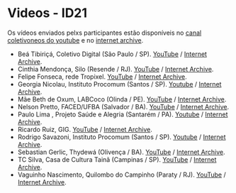 # Videos - ID21

Os vídeos enviados pelxs participantes estão disponíveis no [canal coletivoneos do youtube](https://www.youtube.com/channel/UC35iNyCxHLwSPIU9esRuuGQ/videos) e no [internet archive](https://archive.org/download/id21-videos).

 - Beá Tibiriçá, Coletivo Digital (São Paulo / SP). [YouTube](https://www.youtube.com/watch?6XpPzUVpGXM) / [Internet Archive](https://archive.org/download/id21-videos/id21_bea-tibirica.mp4).
 - Cinthia Mendonça, Silo (Resende / RJ). [YouTube](https://www.youtube.com/watch?0QHC605pvsk) / [Internet Archive](https://archive.org/download/id21-videos/id21_cinthia-mendonca.mp4).
 - Felipe Fonseca, rede Tropixel. [YouTube](https://www.youtube.com/watch?ljqicP_exxw) / [Internet Archive](https://archive.org/download/id21-videos/id21_felipe-fonseca.mp4).
 - Georgia Nicolau, Instituto Procomum (Santos / SP). [Youtube](https://www.youtube.com/watch?vQtmTljL_LQ) / [Internet Archive](https://archive.org/download/id21-videos/id21_georgia-nicolau.mp4).
 - Mãe Beth de Oxum, LABCoco (Olinda / PE). [YouTube](https://www.youtube.com/watch?_gIoWXE8i64) / [Internet Archive](https://archive.org/download/id21-videos/id21_mae-beth.mp4).
 - Nelson Pretto, FACED/UFBA (Salvador / BA). [YouTube](https://www.youtube.com/watch?G6ADBFHgzHA) / [Internet Archive](https://archive.org/download/id21-videos/id21_nelson-pretto.mp4).
 - Paulo Lima , Projeto Saúde e Alegria (Santarém / PA). [Youtube](https://www.youtube.com/watch?v=9UE0ShYnl5I) / [Internet Archive](https://archive.org/download/id21-videos/id21_paulo-lima.mp4).
 - Ricardo Ruiz, GIG. [YouTube](https://www.youtube.com/watch?bWFw_2EYkWo) / [Internet Archive](https://archive.org/download/id21-videos/id21_ricardo-ruiz.mp4).
 - Rodrigo Savazoni, Instituto Procomum (Santos / SP). [Youtube](https://www.youtube.com/watch?E40wHYKZnvg) / [Internet Archive](https://archive.org/download/id21-videos/id21_rodrigo-savazoni.ia.mp4).
 - Sebastian Gerlic, Thydewá (Olivença / BA). [YouTube](https://www.youtube.com/watch?_s7BWK_OdC0) / [Internet Archive](https://archive.org/download/id21-videos/id21_sebastian-gerlic.mp4).
 - TC Silva, Casa de Cultura Tainã (Campinas / SP). [YouTube](https://www.youtube.com/watch?MB2JfOTS82g) / [Internet Archive](https://archive.org/download/id21-videos/id21_tc-taina.mp4).
 - Vaguinho Nascimento, Quilombo do Campinho (Paraty / RJ). [YouTube](https://www.youtube.com/watch?o0g3ya6pLtI) / [Internet Archive](https://archive.org/download/id21-videos/id21_vaguinho-nascimento.mp4).
